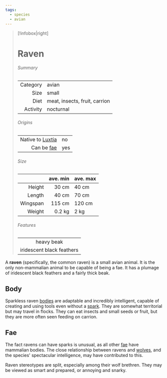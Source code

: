 ```yaml
---
tags:
  - species
  - avian
---
```

> [!infobox|right]
> # Raven
> ###### Summary
> |  |  |
> | ---: | ---- |
> | Category | avian |
> | Size | small |
> | Diet | meat, insects, fruit, carrion |
> | Activity | nocturnal |
> ###### Origins
> |  |  |
> | ---: | ---- |
> | Native to [Luxtia](<../../Locations/Luxtia.md>) | no |
> | Can be [fae](<../Fae.md>) | yes |
> ###### Size
> |   | ave. min | ave. max |
> | ---: | ---: | :--- |
> | Height | 30 cm | 40 cm |
> | Length | 40 cm | 70 cm |
> | Wingspan | 115 cm | 120 cm |
> | Weight | 0.2 kg | 2 kg |
> ###### Features
> |  |
> | :--: |
> | heavy beak |
> | iridescent black feathers |

A **raven** (specifically, the common raven) is a small avian animal. It is the only non-mammalian animal to be capable of being a fae. It has a plumage of iridescent black feathers and a fairly thick beak.

## Body
Sparkless raven [bodies](<../Body.md>) are adaptable and incredibly intelligent, capable of creating and using tools even without a [spark](<../Spark.md>). They are somewhat territorial but may travel in flocks. They can eat insects and small seeds or fruit, but they are more often seen feeding on carrion.

## Fae
The fact ravens can have sparks is unusual, as all other [fae](<../Fae.md>) have mammalian bodies. The close relationship between ravens and [wolves](<./Wolf.md>), and the species' spectacular intelligence, may have contributed to this.

Raven stereotypes are split, especially among their wolf brethren. They may be viewed as smart and prepared, or annoying and snarky.